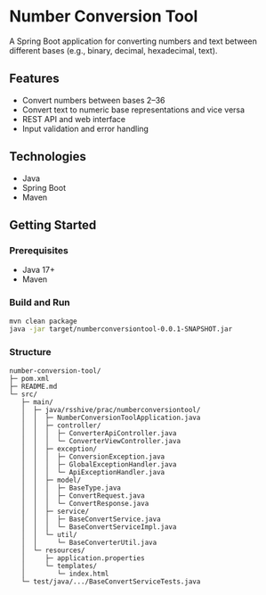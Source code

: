 # Number Conversion Tool

A Spring Boot application for converting numbers and text between different bases (e.g., binary, decimal, hexadecimal, text).

## Features

- Convert numbers between bases 2–36
- Convert text to numeric base representations and vice versa
- REST API and web interface
- Input validation and error handling

## Technologies

- Java
- Spring Boot
- Maven

## Getting Started

### Prerequisites

- Java 17+
- Maven

### Build and Run

```sh
mvn clean package
java -jar target/numberconversiontool-0.0.1-SNAPSHOT.jar
```

### Structure
```
number-conversion-tool/
├─ pom.xml
├─ README.md
└─ src/
   ├─ main/
   │  ├─ java/rsshive/prac/numberconversiontool/
   │  │  ├─ NumberConversionToolApplication.java
   │  │  ├─ controller/
   │  │  │  ├─ ConverterApiController.java
   │  │  │  └─ ConverterViewController.java
   │  │  ├─ exception/
   │  │  │  ├─ ConversionException.java
   │  │  │  ├─ GlobalExceptionHandler.java
   │  │  │  └─ ApiExceptionHandler.java
   │  │  ├─ model/
   │  │  │  ├─ BaseType.java
   │  │  │  ├─ ConvertRequest.java
   │  │  │  └─ ConvertResponse.java
   │  │  ├─ service/
   │  │  │  ├─ BaseConvertService.java
   │  │  │  └─ BaseConvertServiceImpl.java
   │  │  └─ util/
   │  │     └─ BaseConverterUtil.java
   │  └─ resources/
   │     ├─ application.properties
   │     └─ templates/
   │        └─ index.html
   └─ test/java/.../BaseConvertServiceTests.java
```